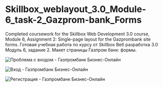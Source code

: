 # Skillbox_weblayout_3.0_Module-6_task-2_Gazprom-bank_Forms
Completed coursework for the Skillbox Web Development 3.0 course, Module 6, Assignment 2: Single-page layout for the Gazprombank site forms. Готовая учебная работа по курсу от Skillbox Веб разработка 3.0 Модуль 6, задание 2. Макет страницы Газпром банк: формы.

![Проблема с входом - Газпромбанк Бизнес-Онлайн](https://github.com/user-attachments/assets/d132ff5a-440a-49aa-9a83-f331cc7ef160)

![Вход - Газпромбанк Бизнес-Онлайн](https://github.com/user-attachments/assets/2e25eaf8-8202-4ee3-8380-d3c817b6d2c5)

![Регистрация - Газпромбанк Бизнес-Онлайн](https://github.com/user-attachments/assets/728e1bf3-b2bc-4012-9031-8b0387c247ca)



